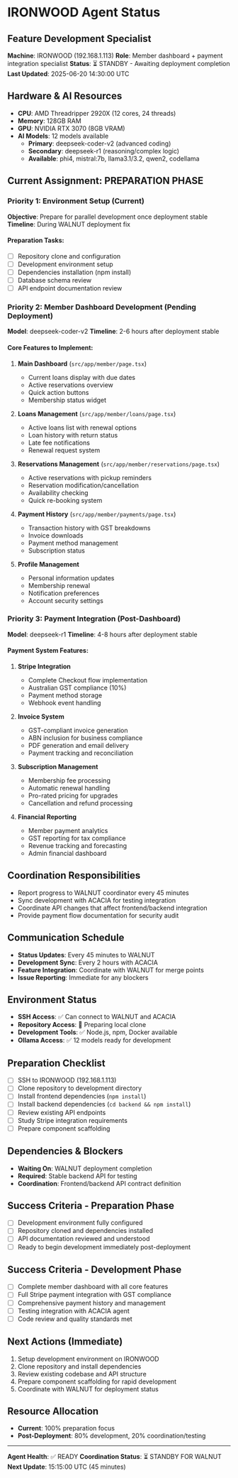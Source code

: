 # IRONWOOD Agent Status
## Feature Development Specialist

**Machine**: IRONWOOD (192.168.1.113)
**Role**: Member dashboard + payment integration specialist
**Status**: ⏳ STANDBY - Awaiting deployment completion
**Last Updated**: 2025-06-20 14:30:00 UTC

## Hardware & AI Resources
- **CPU**: AMD Threadripper 2920X (12 cores, 24 threads)
- **Memory**: 128GB RAM
- **GPU**: NVIDIA RTX 3070 (8GB VRAM)
- **AI Models**: 12 models available
  - **Primary**: deepseek-coder-v2 (advanced coding)
  - **Secondary**: deepseek-r1 (reasoning/complex logic)
  - **Available**: phi4, mistral:7b, llama3.1/3.2, qwen2, codellama

## Current Assignment: PREPARATION PHASE

### Priority 1: Environment Setup (Current)
**Objective**: Prepare for parallel development once deployment stable
**Timeline**: During WALNUT deployment fix

#### Preparation Tasks:
- [ ] Repository clone and configuration
- [ ] Development environment setup
- [ ] Dependencies installation (npm install)
- [ ] Database schema review
- [ ] API endpoint documentation review

### Priority 2: Member Dashboard Development (Pending Deployment)
**Model**: deepseek-coder-v2
**Timeline**: 2-6 hours after deployment stable

#### Core Features to Implement:
1. **Main Dashboard** (`src/app/member/page.tsx`)
   - Current loans display with due dates
   - Active reservations overview
   - Quick action buttons
   - Membership status widget

2. **Loans Management** (`src/app/member/loans/page.tsx`)
   - Active loans list with renewal options
   - Loan history with return status
   - Late fee notifications
   - Renewal request system

3. **Reservations Management** (`src/app/member/reservations/page.tsx`)
   - Active reservations with pickup reminders
   - Reservation modification/cancellation
   - Availability checking
   - Quick re-booking system

4. **Payment History** (`src/app/member/payments/page.tsx`)
   - Transaction history with GST breakdowns
   - Invoice downloads
   - Payment method management
   - Subscription status

5. **Profile Management**
   - Personal information updates
   - Membership renewal
   - Notification preferences
   - Account security settings

### Priority 3: Payment Integration (Post-Dashboard)
**Model**: deepseek-r1
**Timeline**: 4-8 hours after deployment stable

#### Payment System Features:
1. **Stripe Integration**
   - Complete Checkout flow implementation
   - Australian GST compliance (10%)
   - Payment method storage
   - Webhook event handling

2. **Invoice System**
   - GST-compliant invoice generation
   - ABN inclusion for business compliance
   - PDF generation and email delivery
   - Payment tracking and reconciliation

3. **Subscription Management**
   - Membership fee processing
   - Automatic renewal handling
   - Pro-rated pricing for upgrades
   - Cancellation and refund processing

4. **Financial Reporting**
   - Member payment analytics
   - GST reporting for tax compliance
   - Revenue tracking and forecasting
   - Admin financial dashboard

## Coordination Responsibilities
- Report progress to WALNUT coordinator every 45 minutes
- Sync development with ACACIA for testing integration
- Coordinate API changes that affect frontend/backend integration
- Provide payment flow documentation for security audit

## Communication Schedule
- **Status Updates**: Every 45 minutes to WALNUT
- **Development Sync**: Every 2 hours with ACACIA
- **Feature Integration**: Coordinate with WALNUT for merge points
- **Issue Reporting**: Immediate for any blockers

## Environment Status
- **SSH Access**: ✅ Can connect to WALNUT and ACACIA
- **Repository Access**: 🔄 Preparing local clone
- **Development Tools**: ✅ Node.js, npm, Docker available
- **Ollama Access**: ✅ 12 models ready for development

## Preparation Checklist
- [ ] SSH to IRONWOOD (192.168.1.113)
- [ ] Clone repository to development directory
- [ ] Install frontend dependencies (`npm install`)
- [ ] Install backend dependencies (`cd backend && npm install`)
- [ ] Review existing API endpoints
- [ ] Study Stripe integration requirements
- [ ] Prepare component scaffolding

## Dependencies & Blockers
- **Waiting On**: WALNUT deployment completion
- **Required**: Stable backend API for testing
- **Coordination**: Frontend/backend API contract definition

## Success Criteria - Preparation Phase
- [ ] Development environment fully configured
- [ ] Repository cloned and dependencies installed
- [ ] API documentation reviewed and understood
- [ ] Ready to begin development immediately post-deployment

## Success Criteria - Development Phase
- [ ] Complete member dashboard with all core features
- [ ] Full Stripe payment integration with GST compliance
- [ ] Comprehensive payment history and management
- [ ] Testing integration with ACACIA agent
- [ ] Code review and quality standards met

## Next Actions (Immediate)
1. Setup development environment on IRONWOOD
2. Clone repository and install dependencies
3. Review existing codebase and API structure
4. Prepare component scaffolding for rapid development
5. Coordinate with WALNUT for deployment status

## Resource Allocation
- **Current**: 100% preparation focus
- **Post-Deployment**: 80% development, 20% coordination/testing

---
**Agent Health**: ✅ READY
**Coordination Status**: ⏳ STANDBY FOR WALNUT
**Next Update**: 15:15:00 UTC (45 minutes)